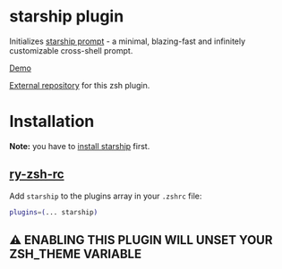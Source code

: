 # starship plugin

Initializes [starship prompt](https://starship.rs) - a minimal, blazing-fast and infinitely customizable cross-shell prompt.

[Demo](https://user-images.githubusercontent.com/62098008/169764279-50b48262-9506-4651-ba89-f6611a88ebf0.mp4)

[External repository](https://github.com/axieax/zsh-starship) for this zsh plugin.

# Installation

**Note:** you have to [install starship](https://starship.rs/guide/#%F0%9F%9A%80-installation) first.

## [ry-zsh-rc](https://github.com/ryzshrc/ryzshrc)

Add `starship` to the plugins array in your `.zshrc` file:

```zsh
plugins=(... starship)
```

## ⚠️ ENABLING THIS PLUGIN WILL UNSET YOUR ZSH_THEME VARIABLE
